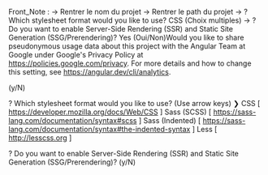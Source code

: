 Front_Note :
-> Rentrer le nom du projet
-> Rentrer le path du projet
-> ? Which stylesheet format would you like to use? CSS   (Choix multiples)
-> ? Do you want to enable Server-Side Rendering (SSR) and Static Site Generation (SSG/Prerendering)? Yes (Oui/Non)Would you like to share pseudonymous usage data about this project with the Angular Team
at Google under Google's Privacy Policy at https://policies.google.com/privacy. For more
details and how to change this setting, see https://angular.dev/cli/analytics.

   (y/N) 

? Which stylesheet format would you like to use? (Use arrow keys)
❯ CSS             [ https://developer.mozilla.org/docs/Web/CSS                     ] 
  Sass (SCSS)     [ https://sass-lang.com/documentation/syntax#scss                ] 
  Sass (Indented) [ https://sass-lang.com/documentation/syntax#the-indented-syntax ] 
  Less            [ http://lesscss.org                                             ] 

? Do you want to enable Server-Side Rendering (SSR) and Static Site Generation (SSG/Prerendering)? (y/N) 